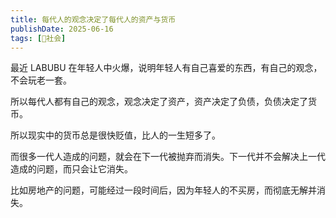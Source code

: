```yaml
---
title: 每代人的观念决定了每代人的资产与货币
publishDate: 2025-06-16
tags: [👫社会]
---
```


最近 LABUBU 在年轻人中火爆，说明年轻人有自己喜爱的东西，有自己的观念，不会玩老一套。

所以每代人都有自己的观念，观念决定了资产，资产决定了负债，负债决定了货币。

所以现实中的货币总是很快贬值，比人的一生短多了。

而很多一代人造成的问题，就会在下一代被抛弃而消失。下一代并不会解决上一代造成的问题，而只会让它消失。

比如房地产的问题，可能经过一段时间后，因为年轻人的不买房，而彻底无解并消失。
